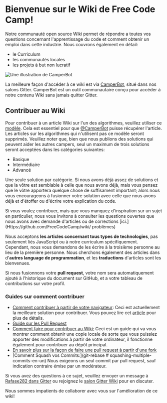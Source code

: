 # Bienvenue sur le Wiki de Free Code Camp!
Notre communauté open source Wiki permet de répondre a toutes vos questions concernant l'apprentissage du code et comment obtenir un emploi dans cette industrie. Nous couvrons également en détail:
- le Curriculum
- les communautés locales
- les projets à but non lucratif

![Une illustration de CamperBot](http://i.imgur.com/gyJwzkx.png)

La meilleure façon d'accéder à ce wiki est via [CamperBot](camperbot), situé dans nos salons Gitter. CamperBot est un outil communautaire conçu pour accéder à notre contenu Wiki sans jamais quitter Gitter.

## Contribuer au Wiki
Pour contribuer à un article Wiki sur l'un des algorithmes, veuillez utiliser ce [modèle](Algorithme-Wiki-Template). Cela est essentiel pour que [@CamperBot](https://github.com/camperbot) puisse récupérer l'article. Les articles sur les algorithmes qui n'utilisent pas ce modèle seront supprimés. Veuillez noter que, bien que nous publions des solutions qui peuvent aider les autres campers, seul un maximum de trois solutions seront acceptées dans les catégories suivantes:
- Basique
- Intermédiaire
- Advancé

Une seule solution par catégorie. Si nous avons déjà assez de solutions et que la vôtre est semblable à celle que nous avons déjà, mais vous pensez que le vôtre apportera quelque chose de suffisament important; alors nous vous encourageons à fusionner votre solution avec celle que nous avons déjà et d'étoffer ou d'écrire votre explication du code.

Si vous voulez contribuer, mais que vous manquez d'inspiration sur un sujet en particulier, nous vous invitons à consulter les questions ouvertes que nous avons avec demande d'articles ou de corrections [ici.](Https://github.com/FreeCodeCamp/wiki/ problèmes)

Nous acceptons **les articles concernant tous types de technologies**, pas seulement liés JavaScript ou à notre curriculum spécifiquement. Cependant, nous vous demandons de les écrire à la troisième personne au lieu de la première personne. Nous cherchons également des articles dans d'**autres language de programmation**, et les **traductions** d'articles sont les bienvenues.

Si nous fusionnons votre **pull request**, votre nom sera automatiquement ajouté à l'historique du document sur GitHub, et a votre tableau de contributions sur votre profil.

### Guides sur comment contribuer
- [Comment contribuer à partir de votre navigateur](Guide-Online-Contribution): Ceci est actuellement la meilleure solution pour contribuer. Vous pouvez lire cet [article](https://medium.freecodecamp.com/how-to-land-your-first-open-source-contribution-from-your-browser-in-15-minutes-756d9bbf81ad) pour plus de détails.
- [Guide sur les Pull Request](PULL_REQUEST_TEMPLATE)
- [Comment faire pour contribuer au Wiki:](How-To-Contribute-To-The-Wiki) Ceci est un guide qui va vous montrer comment obtenir une copie locale de sorte que vous puissiez apporter des modifications à partir de votre ordinateur, il fonctionne également pour contribuer au dépôt principal.
- [En savoir plus sur la façon de faire une pull request à partir d'une fork](Pull-Request-Contribute)
- [Comment Squash vos Commits:](git-rebase # squashing-multiple-commits-en-un) Nous exigeons un seul commit par pull request, sauf indication contraire émise par un modérateur.

Si vous avez des questions à ce sujet, veuillez envoyer un message à [Rafase282 dans Gitter](https://gitter.im/Rafase282) ou rejoignez le [salon Gitter Wiki](Https://gitter.im/FreeCodeCamp/Wiki) pour en discuter.

Nous sommes impatients de collaborer avec vous sur l'amélioration de ce wiki!
